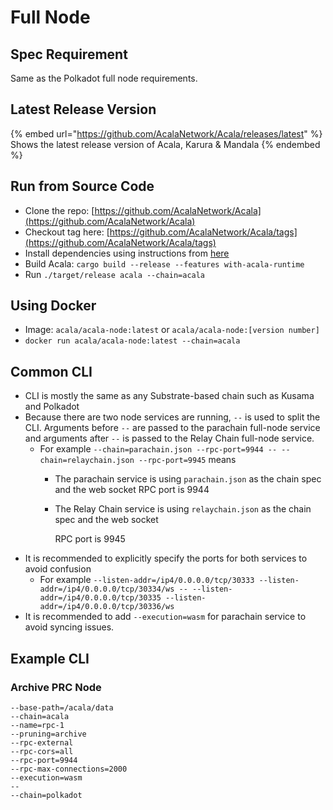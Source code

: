 # Full Node

## Spec Requirement

Same as the Polkadot full node requirements.

## Latest Release Version

{% embed url="https://github.com/AcalaNetwork/Acala/releases/latest" %}
Shows the latest release version of Acala, Karura & Mandala
{% endembed %}

## Run from Source Code

* Clone the repo: [https://github.com/AcalaNetwork/Acala](https://github.com/AcalaNetwork/Acala)
* Checkout tag here: [https://github.com/AcalaNetwork/Acala/tags](https://github.com/AcalaNetwork/Acala/tags)
* Install dependencies using instructions from [here](https://github.com/AcalaNetwork/Acala?tab=readme-ov-file#3-building)
* Build Acala: `cargo build --release --features with-acala-runtime`
* Run `./target/release acala --chain=acala`

## Using Docker

* Image: `acala/acala-node:latest` or `acala/acala-node:[version number]`
* `docker run acala/acala-node:latest --chain=acala`

## Common CLI

* CLI is mostly the same as any Substrate-based chain such as Kusama and Polkadot
* Because there are two node services are running, `--` is used to split the CLI. Arguments before `--` are passed to the parachain full-node service and arguments after `--` is passed to the Relay Chain full-node service.
  * For example `--chain=parachain.json --rpc-port=9944 -- --chain=relaychain.json --rpc-port=9945` means
    * The parachain service is using `parachain.json` as the chain spec and the web socket RPC port is 9944
    *   The Relay Chain service is using `relaychain.json` as the chain spec and the web socket

        RPC port is 9945
* It is recommended to explicitly specify the ports for both services to avoid confusion
  * For example `--listen-addr=/ip4/0.0.0.0/tcp/30333 --listen-addr=/ip4/0.0.0.0/tcp/30334/ws -- --listen-addr=/ip4/0.0.0.0/tcp/30335 --listen-addr=/ip4/0.0.0.0/tcp/30336/ws`
* It is recommended to add `--execution=wasm` for parachain service to avoid syncing issues.

## Example CLI

### Archive PRC Node

```
--base-path=/acala/data
--chain=acala
--name=rpc-1
--pruning=archive
--rpc-external
--rpc-cors=all
--rpc-port=9944
--rpc-max-connections=2000
--execution=wasm
--
--chain=polkadot
```
